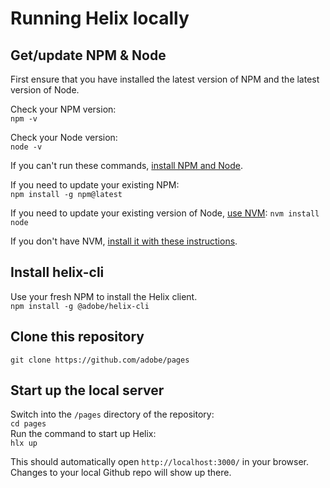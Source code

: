 # Running Helix locally

## Get/update NPM & Node
First ensure that you have installed the latest version of NPM and the latest version of Node.  

Check your NPM version:  
`npm -v`  

Check your Node version:  
`node -v`  

If you can't run these commands, [install NPM and Node](https://www.npmjs.com/get-npm).  

If you need to update your existing NPM:  
`npm install -g npm@latest`  

If you need to update your existing version of Node, [use NVM](https://github.com/nvm-sh/nvm):
`nvm install node`  

If you don't have NVM, [install it with these instructions](https://github.com/nvm-sh/nvm#installing-and-updating).


## Install helix-cli
Use your fresh NPM to install the Helix client.  
`npm install -g @adobe/helix-cli`

## Clone this repository
`git clone https://github.com/adobe/pages`

## Start up the local server
Switch into the `/pages` directory of the repository:  
`cd pages`  
Run the command to start up Helix:  
`hlx up`  

This should automatically open `http://localhost:3000/` in your browser. Changes to your local Github repo will show up there.
